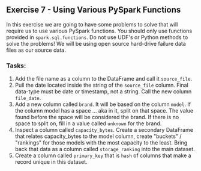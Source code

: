 ## Exercise 7 - Using Various PySpark Functions
In this exercise we are going to have some problems to solve that will require us to use various PySpark functions. You should only use functions provided in `spark.sql.functions`. Do not use UDF's or Python methods to solve the problems! We will be using open source hard-drive failure data files as our source data.

### Tasks:
1. Add the file name as a column to the DataFrame and call it `source_file`.
2. Pull the date located inside the string of the `source_file` column. Final data-type must be date or timestamp, not a string. Call the new column `file_date`.
3. Add a new column called `brand`. It will be based on the column `model`. If the column model has a space ... aka   in it, split on that space. The value found before the space will be considered the brand. If there is no space to split on, fill in a value called `unknown` for the brand.
4. Inspect a column called `capacity_bytes`. Create a secondary DataFrame that relates capacity_bytes to the model column, create "buckets" / "rankings" for those models with the most capacity to the least. Bring back that data as a column called `storage_ranking` into the main dataset.
5. Create a column called `primary_key` that is `hash` of columns that make a record unique in this dataset.
